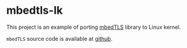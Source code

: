 # mbedtls-lk

This project is an example of porting [mbedTLS](https://tls.mbed.org/) library to Linux kernel.

`mbedTLS` source code is available at [github](https://github.com/ARMmbed/mbedtls).
